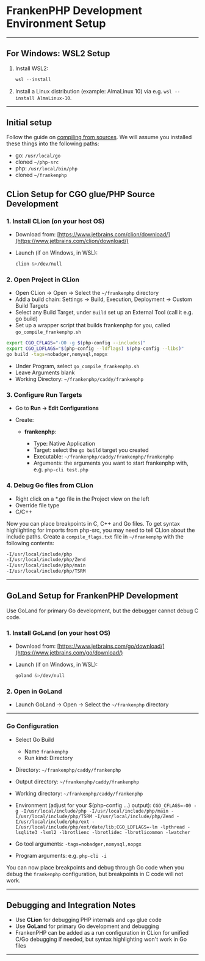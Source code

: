 ﻿# FrankenPHP Development Environment Setup

---

## For Windows: WSL2 Setup

1. Install WSL2:

   ```powershell
   wsl --install
   ```

2. Install a Linux distribution (example: AlmaLinux 10) via e.g. `wsl --install AlmaLinux-10`.

---

## Initial setup

Follow the guide on [compiling from sources](compile.md).
We will assume you installed these things into the following paths: 

- go: `/usr/local/go`
- cloned `~/php-src`
- php: `/usr/local/bin/php`
- cloned `~/frankenphp`

## CLion Setup for CGO glue/PHP Source Development

### 1. Install CLion (on your host OS)

- Download from: [https://www.jetbrains.com/clion/download/](https://www.jetbrains.com/clion/download/)

- Launch (if on Windows, in WSL):

  ```bash
  clion &>/dev/null
  ```

### 2. Open Project in CLion

- Open CLion → Open → Select the `~/frankenphp` directory
- Add a build chain: Settings → Build, Execution, Deployment → Custom Build Targets
- Select any Build Target, under `Build` set up an External Tool (call it e.g. go build)
- Set up a wrapper script that builds frankenphp for you, called `go_compile_frankenphp.sh`

```bash
export CGO_CFLAGS="-O0 -g $(php-config --includes)"
export CGO_LDFLAGS="$(php-config --ldflags) $(php-config --libs)"
go build -tags=nobadger,nomysql,nopgx
```

- Under Program, select `go_compile_frankenphp.sh`
- Leave Arguments blank
- Working Directory: `~/frankenphp/caddy/frankenphp`

### 3. Configure Run Targets

- Go to **Run → Edit Configurations**
- Create:

   - **frankenphp**:

      - Type: Native Application
      - Target: select the `go build` target you created
      - Executable: `~/frankenphp/caddy/frankenphp/frankenphp`
      - Arguments: the arguments you want to start frankenphp with, e.g. `php-cli test.php`

### 4. Debug Go files from CLion

- Right click on a *.go file in the Project view on the left
- Override file type
- C/C++

Now you can place breakpoints in C, C++ and Go files.
To get syntax highlighting for imports from php-src, you may need to tell CLion about the include paths. Create a `compile_flags.txt` file in `~/frankenphp` with the following contents:

```gcc
-I/usr/local/include/php
-I/usr/local/include/php/Zend
-I/usr/local/include/php/main
-I/usr/local/include/php/TSRM
```

---

## GoLand Setup for FrankenPHP Development

Use GoLand for primary Go development, but the debugger cannot debug C code.

### 1. Install GoLand (on your host OS)

- Download from: [https://www.jetbrains.com/go/download/](https://www.jetbrains.com/go/download/)

- Launch (if on Windows, in WSL):

  ```bash
  goland &>/dev/null
  ```

### 2. Open in GoLand

- Launch GoLand → Open → Select the `~/frankenphp` directory

---

### Go Configuration

- Select Go Build
   - Name `frankenphp`
   - Run kind: Directory

- Directory: `~/frankenphp/caddy/frankenphp`
- Output directory: `~/frankenphp/caddy/frankenphp`
- Working directory: `~/frankenphp/caddy/frankenphp`
- Environment (adjust for your $(php-config ...) output): `CGO_CFLAGS=-O0 -g -I/usr/local/include/php -I/usr/local/include/php/main -I/usr/local/include/php/TSRM -I/usr/local/include/php/Zend -I/usr/local/include/php/ext -I/usr/local/include/php/ext/date/lib;CGO_LDFLAGS=-lm -lpthread -lsqlite3 -lxml2 -lbrotlienc -lbrotlidec -lbrotlicommon -lwatcher`
- Go tool arguments: `-tags=nobadger,nomysql,nopgx`
- Program arguments: e.g. `php-cli -i`

You can now place breakpoints and debug through Go code when you debug the `frankenphp` configuration, but breakpoints in C code will not work.

---

## Debugging and Integration Notes

- Use **CLion** for debugging PHP internals and `cgo` glue code
- Use **GoLand** for primary Go development and debugging
- FrankenPHP can be added as a run configuration in CLion for unified C/Go debugging if needed, but syntax highlighting won't work in Go files

---